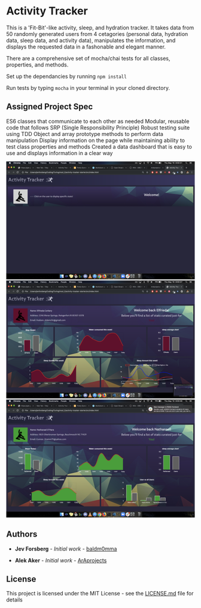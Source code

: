 # Activity Tracker

This is a 'Fit-Bit'-like activity, sleep, and hydration tracker. It takes data from 50 randomly generated users from 4 cetagories (personal data, hydration data, sleep data, and activity data), manipulates the information, and displays the requested data in a fashonable and elegant manner.

There are a comprehensive set of mocha/chai tests for all classes, properties, and methods.

Set up the dependancies by running `npm install`

Run tests by typing `mocha` in your terminal in your cloned directory.

## Assigned Project Spec

   ES6 classes that communicate to each other as needed
   Modular, reusable code that follows SRP (Single Responsibility Principle)
   Robust testing suite using TDD
   Object and array prototype methods to perform data manipulation
   Display information on the page while maintaining ability to test class properties and methods
   Created a data dashboard that is easy to use and displays information in a clear way

![Our comp](assets/Our-comp-1.png)
![Our comp](assets/Our-comp-2.png)
![Our comp](assets/Our-comp-3.png)

## Authors

* **Jev Forsberg** - *Initial work* - [baldm0mma](https://github.com/baldm0mma)

* **Alek Aker** - *Initial work* - [ArAprojects](https://github.com/ArAprojects)

## License

This project is licensed under the MIT License - see the [LICENSE.md](LICENSE.md) file for details
